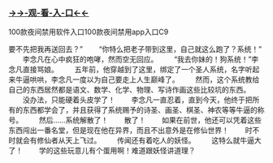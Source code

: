 ### <a href="http://www.baidu.com/link?url=7_xtFUWki7hexbSrF9U18DvNUoYAjH8P5i8sQYawypq&wd">→→-观-看-入-口←←</a>


100款夜间禁用软件入口100款夜间禁用app入口C9


要不先把我再送回去？”
　　“你特么把老子带到这里，自己就这么跑了？系统！”
　　李念凡在心中疯狂的咆哮，然而空无回应。
　　“我去你妹的！狗系统！”李念凡直接骂娘。
　　五年前，他穿越到了这里，绑定了一个圣人系统，名字听起来牛逼哄哄，李念凡一度以为自己要走上人生巅峰了。
　　然而，这个系统教给自己的东西居然都是语文、数学、化学、物理、写诗作画这些比较坑的东西。
　　没办法，只能硬着头皮学了！
　　李念凡一直忍着，直到今天，他终于把所有的东西都学会了，并且获得了系统赐予的诗圣、画圣、棋圣、神农等等牛逼的称号。
　　然后……系统解散了！
　　散了！
　　如果在前世，他还可以凭着这些东西闯出一番名堂，但是现在他在异界，而且不出意外是在修仙世界！
　　时不时就会有修仙者从天上飞过。
　　传闻还有着吃人的妖怪。
　　这特么就牛逼大了！
　　学的这些玩意儿有个蛋用啊！难道跟妖怪讲道理？
